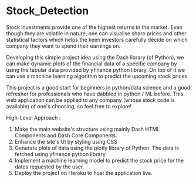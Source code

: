 # Stock_Detection
Stock investments provide one of the highest returns in the market. Even though they are volatile in nature, one can visualise share prices and other statistical factors which helps the keen investors carefully decide on which company they want to spend their earnings on.


Developing this simple project idea using the Dash library (of Python), we can make dynamic plots of the financial data of a specific company by using the tabular data provided by yfinance python library. On top of it we can use a machine learning algorithm to predict the upcoming stock prices.


This project is a good start for beginners in python/data science and a good refresher for professionals who have dabbled in python / ML before. This web application can be applied to any company (whose stock code is available) of one's choosing, so feel free to explore!

High-Level Approach :
1) Make the main website's structure using mainly Dash HTML Components and Dash Core Components.
2) Enhance the site's UI by styling using CSS
3) Generate plots of data using the plotly library of Python. The data is fetched using yfinance python library
4) Implement a machine learning model to predict the stock price for the dates requested by the user.
5) Deploy the project on Heroku to host the application live.
